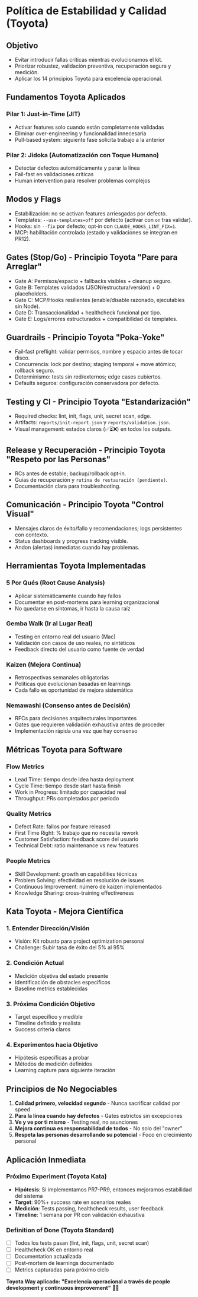 # Política de Estabilidad y Calidad (Toyota)

## Objetivo
- Evitar introducir fallas críticas mientras evolucionamos el kit.
- Priorizar robustez, validación preventiva, recuperación segura y medición.
- Aplicar los 14 principios Toyota para excelencia operacional.

## Fundamentos Toyota Aplicados

### Pilar 1: Just-in-Time (JIT)
- Activar features solo cuando están completamente validadas
- Eliminar over-engineering y funcionalidad innecesaria
- Pull-based system: siguiente fase solicita trabajo a la anterior

### Pilar 2: Jidoka (Automatización con Toque Humano)
- Detectar defectos automáticamente y parar la línea
- Fail-fast en validaciones críticas
- Human intervention para resolver problemas complejos

## Modos y Flags
- Estabilización: no se activan features arriesgadas por defecto.
- Templates: `--use-templates=off` por defecto (activar con `on` tras validar).
- Hooks: sin `--fix` por defecto; opt‑in con `CLAUDE_HOOKS_LINT_FIX=1`.
- MCP: habilitación controlada (estado y validaciones se integran en PR12).

## Gates (Stop/Go) - Principio Toyota "Pare para Arreglar"
- Gate A: Permisos/espacio + fallbacks visibles + cleanup seguro.
- Gate B: Templates validados (JSON/estructura/versión) + 0 placeholders.
- Gate C: MCP/Hooks resilientes (enable/disable razonado, ejecutables sin Node).
- Gate D: Transaccionalidad + healthcheck funcional por tipo.
- Gate E: Logs/errores estructurados + compatibilidad de templates.

## Guardrails - Principio Toyota "Poka-Yoke"
- Fail‑fast preflight: validar permisos, nombre y espacio antes de tocar disco.
- Concurrencia: lock por destino; staging temporal + move atómico; rollback seguro.
- Determinismo: tests sin red/externos; edge cases cubiertos.
- Defaults seguros: configuración conservadora por defecto.

## Testing y CI - Principio Toyota "Estandarización"
- Required checks: lint, init, flags, unit, secret scan, edge.
- Artifacts: `reports/init-report.json` y `reports/validation.json`.
- Visual management: estados claros (✅⏳❌) en todos los outputs.

## Release y Recuperación - Principio Toyota "Respeto por las Personas"
- RCs antes de estable; backup/rollback opt‑in.
- Guías de recuperación y `rutina de restauración (pendiente)`.
- Documentación clara para troubleshooting.

## Comunicación - Principio Toyota "Control Visual"
- Mensajes claros de éxito/fallo y recomendaciones; logs persistentes con contexto.
- Status dashboards y progress tracking visible.
- Andon (alertas) inmediatas cuando hay problemas.

## Herramientas Toyota Implementadas

### 5 Por Qués (Root Cause Analysis)
- Aplicar sistemáticamente cuando hay fallos
- Documentar en post-mortems para learning organizacional
- No quedarse en síntomas, ir hasta la causa raíz

### Gemba Walk (Ir al Lugar Real)
- Testing en entorno real del usuario (Mac)
- Validación con casos de uso reales, no sintéticos
- Feedback directo del usuario como fuente de verdad

### Kaizen (Mejora Continua)
- Retrospectivas semanales obligatorias
- Políticas que evolucionan basadas en learnings
- Cada fallo es oportunidad de mejora sistemática

### Nemawashi (Consenso antes de Decisión)
- RFCs para decisiones arquitecturales importantes
- Gates que requieren validación exhaustiva antes de proceder
- Implementación rápida una vez que hay consenso

## Métricas Toyota para Software

### Flow Metrics
- Lead Time: tiempo desde idea hasta deployment
- Cycle Time: tiempo desde start hasta finish  
- Work in Progress: limitado por capacidad real
- Throughput: PRs completados por período

### Quality Metrics  
- Defect Rate: fallos por feature released
- First Time Right: % trabajo que no necesita rework
- Customer Satisfaction: feedback score del usuario
- Technical Debt: ratio maintenance vs new features

### People Metrics
- Skill Development: growth en capabilities técnicas
- Problem Solving: efectividad en resolución de issues
- Continuous Improvement: número de kaizen implementados
- Knowledge Sharing: cross-training effectiveness

## Kata Toyota - Mejora Científica

### 1. Entender Dirección/Visión
- Visión: Kit robusto para project optimization personal
- Challenge: Subir tasa de éxito del 5% al 95%

### 2. Condición Actual  
- Medición objetiva del estado presente
- Identificación de obstacles específicos
- Baseline metrics establecidas

### 3. Próxima Condición Objetivo
- Target específico y medible
- Timeline definido y realista  
- Success criteria claros

### 4. Experimentos hacia Objetivo
- Hipótesis específicas a probar
- Métodos de medición definidos
- Learning capture para siguiente iteración

## Principios de No Negociables

1. **Calidad primero, velocidad segundo** - Nunca sacrificar calidad por speed
2. **Para la línea cuando hay defectos** - Gates estrictos sin excepciones  
3. **Ve y ve por ti mismo** - Testing real, no asunciones
4. **Mejora continua es responsabilidad de todos** - No solo del "owner"
5. **Respeta las personas desarrollando su potencial** - Foco en crecimiento personal

## Aplicación Inmediata

### Próximo Experiment (Toyota Kata)
- **Hipótesis**: Si implementamos PR7-PR9, entonces mejoramos estabilidad del sistema
- **Target**: 90%+ success rate en scenarios reales  
- **Medición**: Tests passing, healthcheck results, user feedback
- **Timeline**: 1 semana por PR con validación exhaustiva

### Definition of Done (Toyota Standard)
- [ ] Todos los tests pasan (lint, init, flags, unit, secret scan)
- [ ] Healthcheck OK en entorno real  
- [ ] Documentation actualizada
- [ ] Post-mortem de learnings documentado
- [ ] Metrics capturadas para próximo ciclo

**Toyota Way aplicado: "Excelencia operacional a través de people development y continuous improvement"** 🚗✨
